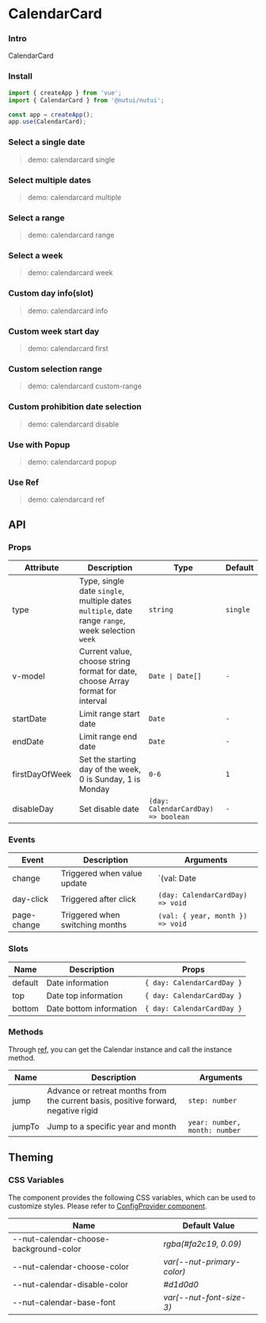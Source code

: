 # CalendarCard

### Intro

CalendarCard

### Install

```js
import { createApp } from 'vue';
import { CalendarCard } from '@nutui/nutui';

const app = createApp();
app.use(CalendarCard);
```

### Select a single date

> demo: calendarcard single

### Select multiple dates

> demo: calendarcard multiple

### Select a range

> demo: calendarcard range

### Select a week

> demo: calendarcard week

### Custom day info(slot)

> demo: calendarcard info

### Custom week start day

> demo: calendarcard first

### Custom selection range

> demo: calendarcard custom-range

### Custom prohibition date selection

> demo: calendarcard disable

### Use with Popup

> demo: calendarcard popup

### Use Ref

> demo: calendarcard ref

## API

### Props

| Attribute | Description | Type | Default |
| --- | --- | --- | --- |
| type | Type, single date `single`, multiple dates `multiple`, date range `range`, week selection `week` | `string` | `single` |
| v-model | Current value, choose string format for date, choose Array format for interval | `Date \| Date[]` | `-` |
| startDate | Limit range start date | `Date` | `-` |
| endDate | Limit range end date | `Date` | `-` |
| firstDayOfWeek | Set the starting day of the week, 0 is Sunday, 1 is Monday | `0-6` | `1` |
| disableDay | Set disable date | `(day: CalendarCardDay) => boolean` | `-` |

### Events

| Event | Description | Arguments |
| --- | --- | --- |
| change | Triggered when value update | `(val: Date | Date[]) => void` | `-` |
| day-click | Triggered after click | `(day: CalendarCardDay) => void` | `-` |
| page-change | Triggered when switching months | `(val: { year, month }) => void` | `-` |

### Slots

| Name | Description | Props |
| --- | --- | --- |
| default | Date information | `{ day: CalendarCardDay }` |
| top | Date top information | `{ day: CalendarCardDay }` |
| bottom | Date bottom information | `{ day: CalendarCardDay }` |

### Methods

Through [ref](https://vuejs.org/guide/essentials/template-refs.html), you can get the Calendar instance and call the instance method.

| Name | Description | Arguments |
| --- | --- | --- |
| jump | Advance or retreat months from the current basis, positive forward, negative rigid | `step: number` |
| jumpTo | Jump to a specific year and month | `year: number, month: number` |

## Theming

### CSS Variables

The component provides the following CSS variables, which can be used to customize styles. Please refer to [ConfigProvider component](#/en-US/component/configprovider).

| Name | Default Value |
| --- | --- |
| --nut-calendar-choose-background-color | _rgba(#fa2c19, 0.09)_ |
| --nut-calendar-choose-color | _var(--nut-primary-color)_ |
| --nut-calendar-disable-color | _#d1d0d0_ |
| --nut-calendar-base-font | _var(--nut-font-size-3)_ |
